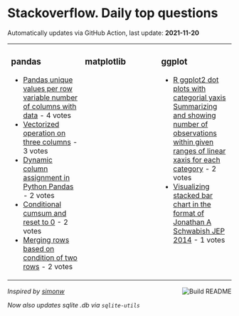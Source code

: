 # Stackoverflow. Daily top questions 

Automatically updates via GitHub Action, last update: **<!-- date starts -->2021-11-20<!-- date ends -->**


<table><tr><td valign="top" width="33%">

### pandas
<!-- pandas starts -->
* [Pandas unique values per row variable number of columns with data](https://stackoverflow.com/questions/70044476/pandas-unique-values-per-row-variable-number-of-columns-with-data) - 4 votes
* [Vectorized operation on three columns](https://stackoverflow.com/questions/70044043/vectorized-operation-on-three-columns) - 3 votes
* [Dynamic column assignment in Python Pandas](https://stackoverflow.com/questions/70048080/dynamic-column-assignment-in-python-pandas) - 2 votes
* [Conditional cumsum and reset to 0](https://stackoverflow.com/questions/70047542/conditional-cumsum-and-reset-to-0) - 2 votes
* [Merging rows based on condition of two rows](https://stackoverflow.com/questions/70048414/merging-rows-based-on-condition-of-two-rows) - 2 votes
<!-- pandas ends -->
</td><td valign="top" width="34%">


### matplotlib
<!-- matplotlib starts -->

<!-- matplotlib ends -->
</td><td valign="top" width="34%">


### ggplot
<!-- ggplot2 starts -->
* [R ggplot2  dot plots with categorial yaxis Summarizing and showing number of observations within given ranges of linear xaxis for each category](https://stackoverflow.com/questions/70046257/r-ggplot2-dot-plots-with-categorial-y-axis-summarizing-and-showing-number-of) - 2 votes
* [Visualizing stacked bar chart in the format of Jonathan A Schwabish JEP 2014](https://stackoverflow.com/questions/70045626/visualizing-stacked-bar-chart-in-the-format-of-jonathan-a-schwabish-jep-2014) - 1 votes
<!-- ggplot2 ends -->
</td></tr></table>

<a href="https://github.com/hp0404/hp0404/actions"><img src="https://github.com/hp0404/hp0404/workflows/Build%20README/badge.svg" align="right" alt="Build README"></a> <p>*Inspired by  [simonw](https://github.com/simonw/simonw)*</p> <p> *Now also updates sqlite .db via `sqlite-utils`* </p>
